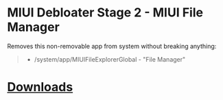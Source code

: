 # MIUI Debloater Stage 2 - MIUI File Manager  
 Removes this non-removable app from system without breaking anything:  
> - /system/app/MIUIFileExplorerGlobal - "File Manager"  
 
# [Downloads](https://github.com/symbuzzer/MIUI-Debloater-Magisk-Modules/releases)
